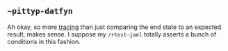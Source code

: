 ## `~pittyp-datfyn`
Ah okay, so more [tracing](http://akkartik.name/post/tracing-tests) than just comparing the end state to an expected result, makes sense. I suppose my `/+test-jael` totally asserts a bunch of conditions in this fashion.